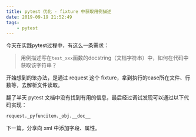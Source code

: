 ```yaml
---
title: pytest 优化 - fixture 中获取用例描述
date: 2019-09-19 21:52:49
tags:
    - pytest
---
```

今天在实践pytest过程中，有这么一条需求：
> 用例描述写在`test_xxx`函数的docstring（文档字符串）中，如何在代码中获取该字符串？

开始想到的笨办法，是通过 request 这个 fixture，拿到执行的case所在文件、行数等，去解析文件读取。

翻了半天 pytest 文档中没有找到有用的信息，最后经过调试发现可以通过以下代码实现：

```python
request._pyfuncitem._obj.__doc__
```

下一篇，分享向 xml 中添加字段、属性。